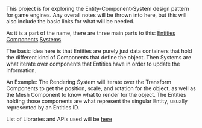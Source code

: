 This project is for exploring the Entity-Component-System design pattern for game engines. Any overall notes will be thrown into here, but this will also include the basic links for what will be needed.

As it is a part of the name, there are three main parts to this:
[Entities](Entity)
[Components](Component)
[Systems](System)

The basic idea here is that Entities are purely just data containers that hold the different kind of Components that define the object. Then Systems are what iterate over components that Entities have in order to update the information.

An Example:
The Rendering System will iterate over the Transform Components to get the position, scale, and rotation for the object, as well as the Mesh Component to know what to render for the object. The Entities holding those components are what represent the singular Entity, usually represented by an Entities ID.

List of Libraries and APIs used will be [here](Libraries)

